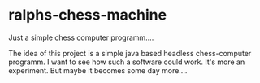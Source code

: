 ralphs-chess-machine
====================

Just a simple chess computer programm....

The idea of this project is a simple java based headless chess-computer programm. I want to see how such a software could work. It's more an experiment. But maybe it becomes some day more....


